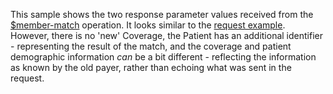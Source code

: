 This sample shows the two response parameter values received from the [$member-match](OperationDefinition-member-match.html) operation.  It looks similar to the [request example](Parameters-member-match-in.html).  However, there is no 'new' Coverage, the Patient has an additional identifier - representing the result of the match, and the coverage and patient demographic information *can* be a bit different - reflecting the information as known by the old payer, rather than echoing what was sent in the request.

